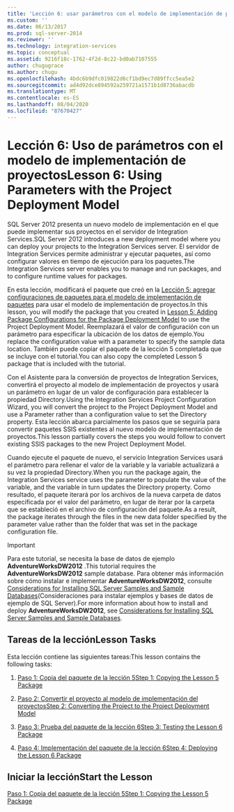 ```yaml
---
title: 'Lección 6: usar parámetros con el modelo de implementación de proyectos | Microsoft Docs'
ms.custom: ''
ms.date: 06/13/2017
ms.prod: sql-server-2014
ms.reviewer: ''
ms.technology: integration-services
ms.topic: conceptual
ms.assetid: 9216f18c-1762-4f2d-8c22-bd0ab7107555
author: chugugrace
ms.author: chugu
ms.openlocfilehash: 4bdc6b9dfc019822d6cf1bd9ec7d89ffcc5ea5e2
ms.sourcegitcommit: ad4d92dce894592a259721a1571b1d8736abacdb
ms.translationtype: MT
ms.contentlocale: es-ES
ms.lasthandoff: 08/04/2020
ms.locfileid: "87670427"
---
```

# <a name="lesson-6-using-parameters-with-the-project-deployment-model"></a><span data-ttu-id="b8ba6-102">Lección 6: Uso de parámetros con el modelo de implementación de proyectos</span><span class="sxs-lookup"><span data-stu-id="b8ba6-102">Lesson 6: Using Parameters with the Project Deployment Model</span></span>
  <span data-ttu-id="b8ba6-103">SQL Server 2012 presenta un nuevo modelo de implementación en el que puede implementar sus proyectos en el servidor de Integration Services.</span><span class="sxs-lookup"><span data-stu-id="b8ba6-103">SQL Server 2012 introduces a new deployment model where you can deploy your projects to the Integration Services server.</span></span> <span data-ttu-id="b8ba6-104">El servidor de Integration Services permite administrar y ejecutar paquetes, así como configurar valores en tiempo de ejecución para los paquetes.</span><span class="sxs-lookup"><span data-stu-id="b8ba6-104">The Integration Services server enables you to manage and run packages, and to configure runtime values for packages.</span></span>  
  
 <span data-ttu-id="b8ba6-105">En esta lección, modificará el paquete que creó en la [Lección 5: agregar configuraciones de paquetes para el modelo de implementación de paquetes](lesson-5-add-ssis-package-configurations-for-the-package-deployment-model.md) para usar el modelo de implementación de proyectos.</span><span class="sxs-lookup"><span data-stu-id="b8ba6-105">In this lesson, you will modify the package that you created in [Lesson 5: Adding Package Configurations for the Package Deployment Model](lesson-5-add-ssis-package-configurations-for-the-package-deployment-model.md) to use the Project Deployment Model.</span></span> <span data-ttu-id="b8ba6-106">Reemplazará el valor de configuración con un parámetro para especificar la ubicación de los datos de ejemplo.</span><span class="sxs-lookup"><span data-stu-id="b8ba6-106">You replace the configuration value with a parameter to specify the sample data location.</span></span> <span data-ttu-id="b8ba6-107">También puede copiar el paquete de la lección 5 completada que se incluye con el tutorial.</span><span class="sxs-lookup"><span data-stu-id="b8ba6-107">You can also copy the completed Lesson 5 package that is included with the tutorial.</span></span>  
  
 <span data-ttu-id="b8ba6-108">Con el Asistente para la conversión de proyectos de Integration Services, convertirá el proyecto al modelo de implementación de proyectos y usará un parámetro en lugar de un valor de configuración para establecer la propiedad Directory.</span><span class="sxs-lookup"><span data-stu-id="b8ba6-108">Using the Integration Services Project Configuration Wizard, you will convert the project to the Project Deployment Model and use a Parameter rather than a configuration value to set the Directory property.</span></span> <span data-ttu-id="b8ba6-109">Esta lección abarca parcialmente los pasos que se seguiría para convertir paquetes SSIS existentes al nuevo modelo de implementación de proyectos.</span><span class="sxs-lookup"><span data-stu-id="b8ba6-109">This lesson partially covers the steps you would follow to convert existing SSIS packages to the new Project Deployment Model.</span></span>  
  
 <span data-ttu-id="b8ba6-110">Cuando ejecute el paquete de nuevo, el servicio Integration Services usará el parámetro para rellenar el valor de la variable y la variable actualizará a su vez la propiedad Directory.</span><span class="sxs-lookup"><span data-stu-id="b8ba6-110">When you run the package again, the Integration Services service uses the parameter to populate the value of the variable, and the variable in turn updates the Directory property.</span></span> <span data-ttu-id="b8ba6-111">Como resultado, el paquete iterará por los archivos de la nueva carpeta de datos especificada por el valor del parámetro, en lugar de iterar por la carpeta que se estableció en el archivo de configuración del paquete.</span><span class="sxs-lookup"><span data-stu-id="b8ba6-111">As a result, the package iterates through the files in the new data folder specified by the parameter value rather than the folder that was set in the package configuration file.</span></span>  
  
> [!IMPORTANT]  
>  <span data-ttu-id="b8ba6-112">Para este tutorial, se necesita la base de datos de ejemplo **AdventureWorksDW2012** .</span><span class="sxs-lookup"><span data-stu-id="b8ba6-112">This tutorial requires the **AdventureWorksDW2012** sample database.</span></span> <span data-ttu-id="b8ba6-113">Para obtener más información sobre cómo instalar e implementar **AdventureWorksDW2012**, consulte [Considerations for Installing SQL Server Samples and Sample Databases](https://technet.microsoft.com/library/ms161556%28v=sql.105%29)(Consideraciones para instalar ejemplos y bases de datos de ejemplo de SQL Server).</span><span class="sxs-lookup"><span data-stu-id="b8ba6-113">For more information about how to install and deploy **AdventureWorksDW2012**, see [Considerations for Installing SQL Server Samples and Sample Databases](https://technet.microsoft.com/library/ms161556%28v=sql.105%29).</span></span>  
  
## <a name="lesson-tasks"></a><span data-ttu-id="b8ba6-114">Tareas de la lección</span><span class="sxs-lookup"><span data-stu-id="b8ba6-114">Lesson Tasks</span></span>  
 <span data-ttu-id="b8ba6-115">Esta lección contiene las siguientes tareas:</span><span class="sxs-lookup"><span data-stu-id="b8ba6-115">This lesson contains the following tasks:</span></span>  
  
1.  [<span data-ttu-id="b8ba6-116">Paso 1: Copia del paquete de la lección 5</span><span class="sxs-lookup"><span data-stu-id="b8ba6-116">Step 1: Copying the Lesson 5 Package</span></span>](lesson-6-1-copying-the-lesson-5-package.md)  
  
2.  [<span data-ttu-id="b8ba6-117">Paso 2: Convertir el proyecto al modelo de implementación del proyectos</span><span class="sxs-lookup"><span data-stu-id="b8ba6-117">Step 2: Converting the Project to the Project Deployment Model</span></span>](lesson-6-2-converting-the-project-to-the-project-deployment-model.md)  
  
3.  [<span data-ttu-id="b8ba6-118">Paso 3: Prueba del paquete de la lección 6</span><span class="sxs-lookup"><span data-stu-id="b8ba6-118">Step 3: Testing the Lesson 6 Package</span></span>](lesson-6-3-testing-the-lesson-6-package.md)  
  
4.  [<span data-ttu-id="b8ba6-119">Paso 4: Implementación del paquete de la lección 6</span><span class="sxs-lookup"><span data-stu-id="b8ba6-119">Step 4: Deploying the Lesson 6 Package</span></span>](lesson-6-4-deploying-the-lesson-6-package.md)  
  
## <a name="start-the-lesson"></a><span data-ttu-id="b8ba6-120">Iniciar la lección</span><span class="sxs-lookup"><span data-stu-id="b8ba6-120">Start the Lesson</span></span>  
 [<span data-ttu-id="b8ba6-121">Paso 1: Copia del paquete de la lección 5</span><span class="sxs-lookup"><span data-stu-id="b8ba6-121">Step 1: Copying the Lesson 5 Package</span></span>](lesson-6-1-copying-the-lesson-5-package.md)  
  
  
